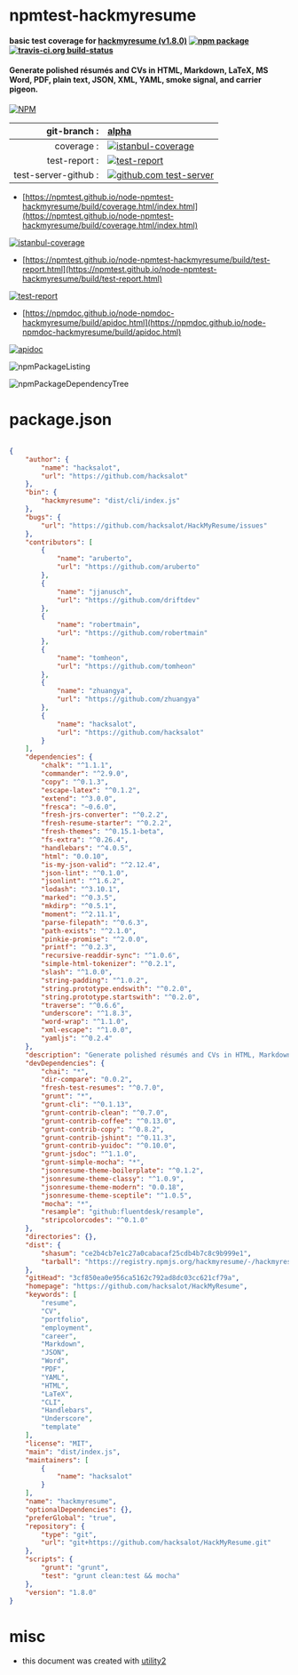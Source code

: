 # npmtest-hackmyresume

#### basic test coverage for  [hackmyresume (v1.8.0)](https://github.com/hacksalot/HackMyResume)  [![npm package](https://img.shields.io/npm/v/npmtest-hackmyresume.svg?style=flat-square)](https://www.npmjs.org/package/npmtest-hackmyresume) [![travis-ci.org build-status](https://api.travis-ci.org/npmtest/node-npmtest-hackmyresume.svg)](https://travis-ci.org/npmtest/node-npmtest-hackmyresume)

#### Generate polished résumés and CVs in HTML, Markdown, LaTeX, MS Word, PDF, plain text, JSON, XML, YAML, smoke signal, and carrier pigeon.

[![NPM](https://nodei.co/npm/hackmyresume.png?downloads=true&downloadRank=true&stars=true)](https://www.npmjs.com/package/hackmyresume)

| git-branch : | [alpha](https://github.com/npmtest/node-npmtest-hackmyresume/tree/alpha)|
|--:|:--|
| coverage : | [![istanbul-coverage](https://npmtest.github.io/node-npmtest-hackmyresume/build/coverage.badge.svg)](https://npmtest.github.io/node-npmtest-hackmyresume/build/coverage.html/index.html)|
| test-report : | [![test-report](https://npmtest.github.io/node-npmtest-hackmyresume/build/test-report.badge.svg)](https://npmtest.github.io/node-npmtest-hackmyresume/build/test-report.html)|
| test-server-github : | [![github.com test-server](https://npmtest.github.io/node-npmtest-hackmyresume/GitHub-Mark-32px.png)](https://npmtest.github.io/node-npmtest-hackmyresume/build/app/index.html) | | build-artifacts : | [![build-artifacts](https://npmtest.github.io/node-npmtest-hackmyresume/glyphicons_144_folder_open.png)](https://github.com/npmtest/node-npmtest-hackmyresume/tree/gh-pages/build)|

- [https://npmtest.github.io/node-npmtest-hackmyresume/build/coverage.html/index.html](https://npmtest.github.io/node-npmtest-hackmyresume/build/coverage.html/index.html)

[![istanbul-coverage](https://npmtest.github.io/node-npmtest-hackmyresume/build/screenCapture.buildCi.browser.%252Ftmp%252Fbuild%252Fcoverage.lib.html.png)](https://npmtest.github.io/node-npmtest-hackmyresume/build/coverage.html/index.html)

- [https://npmtest.github.io/node-npmtest-hackmyresume/build/test-report.html](https://npmtest.github.io/node-npmtest-hackmyresume/build/test-report.html)

[![test-report](https://npmtest.github.io/node-npmtest-hackmyresume/build/screenCapture.buildCi.browser.%252Ftmp%252Fbuild%252Ftest-report.html.png)](https://npmtest.github.io/node-npmtest-hackmyresume/build/test-report.html)

- [https://npmdoc.github.io/node-npmdoc-hackmyresume/build/apidoc.html](https://npmdoc.github.io/node-npmdoc-hackmyresume/build/apidoc.html)

[![apidoc](https://npmdoc.github.io/node-npmdoc-hackmyresume/build/screenCapture.buildCi.browser.%252Ftmp%252Fbuild%252Fapidoc.html.png)](https://npmdoc.github.io/node-npmdoc-hackmyresume/build/apidoc.html)

![npmPackageListing](https://npmtest.github.io/node-npmtest-hackmyresume/build/screenCapture.npmPackageListing.svg)

![npmPackageDependencyTree](https://npmtest.github.io/node-npmtest-hackmyresume/build/screenCapture.npmPackageDependencyTree.svg)



# package.json

```json

{
    "author": {
        "name": "hacksalot",
        "url": "https://github.com/hacksalot"
    },
    "bin": {
        "hackmyresume": "dist/cli/index.js"
    },
    "bugs": {
        "url": "https://github.com/hacksalot/HackMyResume/issues"
    },
    "contributors": [
        {
            "name": "aruberto",
            "url": "https://github.com/aruberto"
        },
        {
            "name": "jjanusch",
            "url": "https://github.com/driftdev"
        },
        {
            "name": "robertmain",
            "url": "https://github.com/robertmain"
        },
        {
            "name": "tomheon",
            "url": "https://github.com/tomheon"
        },
        {
            "name": "zhuangya",
            "url": "https://github.com/zhuangya"
        },
        {
            "name": "hacksalot",
            "url": "https://github.com/hacksalot"
        }
    ],
    "dependencies": {
        "chalk": "^1.1.1",
        "commander": "^2.9.0",
        "copy": "^0.1.3",
        "escape-latex": "^0.1.2",
        "extend": "^3.0.0",
        "fresca": "~0.6.0",
        "fresh-jrs-converter": "^0.2.2",
        "fresh-resume-starter": "^0.2.2",
        "fresh-themes": "^0.15.1-beta",
        "fs-extra": "^0.26.4",
        "handlebars": "^4.0.5",
        "html": "0.0.10",
        "is-my-json-valid": "^2.12.4",
        "json-lint": "^0.1.0",
        "jsonlint": "^1.6.2",
        "lodash": "^3.10.1",
        "marked": "^0.3.5",
        "mkdirp": "^0.5.1",
        "moment": "^2.11.1",
        "parse-filepath": "^0.6.3",
        "path-exists": "^2.1.0",
        "pinkie-promise": "^2.0.0",
        "printf": "^0.2.3",
        "recursive-readdir-sync": "^1.0.6",
        "simple-html-tokenizer": "^0.2.1",
        "slash": "^1.0.0",
        "string-padding": "^1.0.2",
        "string.prototype.endswith": "^0.2.0",
        "string.prototype.startswith": "^0.2.0",
        "traverse": "^0.6.6",
        "underscore": "^1.8.3",
        "word-wrap": "^1.1.0",
        "xml-escape": "^1.0.0",
        "yamljs": "^0.2.4"
    },
    "description": "Generate polished résumés and CVs in HTML, Markdown, LaTeX, MS Word, PDF, plain text, JSON, XML, YAML, smoke signal, and carrier pigeon.",
    "devDependencies": {
        "chai": "*",
        "dir-compare": "0.0.2",
        "fresh-test-resumes": "^0.7.0",
        "grunt": "*",
        "grunt-cli": "^0.1.13",
        "grunt-contrib-clean": "^0.7.0",
        "grunt-contrib-coffee": "^0.13.0",
        "grunt-contrib-copy": "^0.8.2",
        "grunt-contrib-jshint": "^0.11.3",
        "grunt-contrib-yuidoc": "^0.10.0",
        "grunt-jsdoc": "^1.1.0",
        "grunt-simple-mocha": "*",
        "jsonresume-theme-boilerplate": "^0.1.2",
        "jsonresume-theme-classy": "^1.0.9",
        "jsonresume-theme-modern": "0.0.18",
        "jsonresume-theme-sceptile": "^1.0.5",
        "mocha": "*",
        "resample": "github:fluentdesk/resample",
        "stripcolorcodes": "^0.1.0"
    },
    "directories": {},
    "dist": {
        "shasum": "ce2b4cb7e1c27a0cabacaf25cdb4b7c8c9b999e1",
        "tarball": "https://registry.npmjs.org/hackmyresume/-/hackmyresume-1.8.0.tgz"
    },
    "gitHead": "3cf850ea0e956ca5162c792ad8dc03cc621cf79a",
    "homepage": "https://github.com/hacksalot/HackMyResume",
    "keywords": [
        "resume",
        "CV",
        "portfolio",
        "employment",
        "career",
        "Markdown",
        "JSON",
        "Word",
        "PDF",
        "YAML",
        "HTML",
        "LaTeX",
        "CLI",
        "Handlebars",
        "Underscore",
        "template"
    ],
    "license": "MIT",
    "main": "dist/index.js",
    "maintainers": [
        {
            "name": "hacksalot"
        }
    ],
    "name": "hackmyresume",
    "optionalDependencies": {},
    "preferGlobal": "true",
    "repository": {
        "type": "git",
        "url": "git+https://github.com/hacksalot/HackMyResume.git"
    },
    "scripts": {
        "grunt": "grunt",
        "test": "grunt clean:test && mocha"
    },
    "version": "1.8.0"
}
```



# misc
- this document was created with [utility2](https://github.com/kaizhu256/node-utility2)
